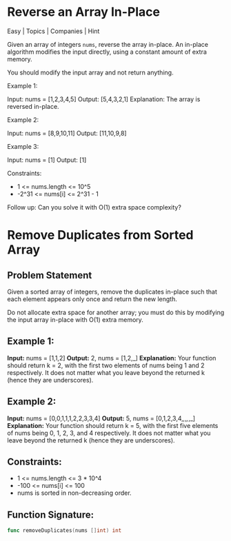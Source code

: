 # Reverse an Array In-Place

Easy | Topics | Companies | Hint

Given an array of integers `nums`, reverse the array in-place. An in-place algorithm modifies the input directly, using a constant amount of extra memory.

You should modify the input array and not return anything.

Example 1:

Input: nums = [1,2,3,4,5]
Output: [5,4,3,2,1]
Explanation: The array is reversed in-place.

Example 2:

Input: nums = [8,9,10,11]
Output: [11,10,9,8]

Example 3:

Input: nums = [1]
Output: [1]

Constraints:

- 1 <= nums.length <= 10^5
- -2^31 <= nums[i] <= 2^31 - 1

Follow up: Can you solve it with O(1) extra space complexity?


# Remove Duplicates from Sorted Array

## Problem Statement

Given a sorted array of integers, remove the duplicates in-place such that each element appears only once and return the new length.

Do not allocate extra space for another array; you must do this by modifying the input array in-place with O(1) extra memory.

## Example 1:

**Input:** nums = [1,1,2]
**Output:** 2, nums = [1,2,_]
**Explanation:** Your function should return k = 2, with the first two elements of nums being 1 and 2 respectively. It does not matter what you leave beyond the returned k (hence they are underscores).

## Example 2:

**Input:** nums = [0,0,1,1,1,2,2,3,3,4]
**Output:** 5, nums = [0,1,2,3,4,_,_,_,_,_]
**Explanation:** Your function should return k = 5, with the first five elements of nums being 0, 1, 2, 3, and 4 respectively. It does not matter what you leave beyond the returned k (hence they are underscores).

## Constraints:

- 1 <= nums.length <= 3 * 10^4
- -100 <= nums[i] <= 100
- nums is sorted in non-decreasing order.

## Function Signature:

```go
func removeDuplicates(nums []int) int
```
